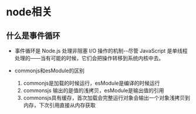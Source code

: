 # node相关

## 什么是事件循环

+ 事件循环是 Node.js 处理非阻塞 I/O 操作的机制--尽管 JavaScript 是单线程处理的——当有可能的时候，它们会把操作转移到系统内核中去。

+ commonjs和esModule的区别
  1. commonjs是加载的时候运行，esModule是编译的时候运行
  2. commonsjs 输出的是值的浅拷贝，esModule是输出值的引用
  3. commonsjs具有缓存，首次加载会完整运行对象会输出一个对象浅拷贝到内存，下次引用直接从内存获取